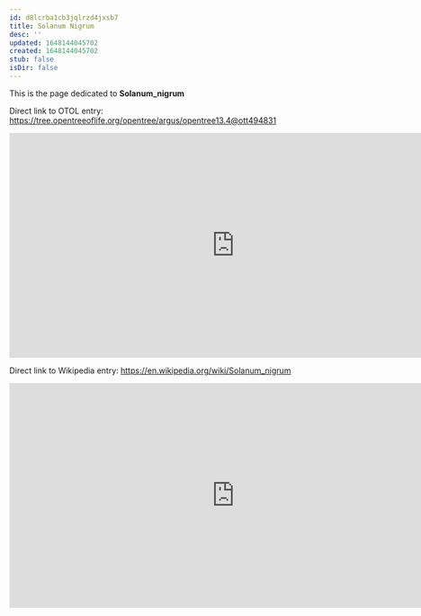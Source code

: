 ```yaml
---
id: d8lcrba1cb3jqlrzd4jxsb7
title: Solanum Nigrum
desc: ''
updated: 1648144045702
created: 1648144045702
stub: false
isDir: false
---
```

This is the page dedicated to **Solanum_nigrum**


Direct link to OTOL entry: https://tree.opentreeoflife.org/opentree/argus/opentree13.4@ott494831



<html>
    <body>
    <iframe src="https://tree.opentreeoflife.org/opentree/argus/opentree13.4@ott494831"
    width="800" height="400" frameborder="0" allowfullscreen> </iframe>
    </body>
</html>
    


Direct link to Wikipedia entry: https://en.wikipedia.org/wiki/Solanum_nigrum



<html>
    <body>
    <iframe src="https://en.wikipedia.org/wiki/Solanum_nigrum"
    width="800" height="400" frameborder="0" allowfullscreen> </iframe>
    </body>
</html>
    
